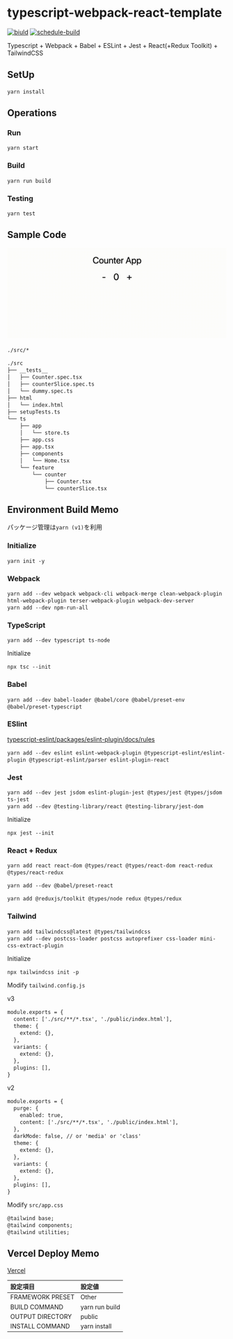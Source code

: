 # typescript-webpack-react-template

[![biuld](https://github.com/hironomiu/typescript-webpack-react-template/actions/workflows/build.yml/badge.svg)](https://github.com/hironomiu/typescript-webpack-react-template/actions/workflows/build.yml)
[![schedule-build](https://github.com/hironomiu/typescript-webpack-react-template/actions/workflows/schedule-build.yml/badge.svg)](https://github.com/hironomiu/typescript-webpack-react-template/actions/workflows/schedule-build.yml)

Typescript + Webpack + Babel + ESLint + Jest + React(+Redux Toolkit) + TailwindCSS

## SetUp

```
yarn install
```

## Operations

### Run

```
yarn start
```

### Build

```
yarn run build
```

### Testing

```
yarn test
```

## Sample Code

![demo](./demo.gif)

`./src/*`

```
./src
├── __tests__
│   ├── Counter.spec.tsx
│   ├── counterSlice.spec.ts
│   └── dummy.spec.ts
├── html
│   └── index.html
├── setupTests.ts
└── ts
    ├── app
    │   └── store.ts
    ├── app.css
    ├── app.tsx
    ├── components
    │   └── Home.tsx
    └── feature
        └── counter
            ├── Counter.tsx
            └── counterSlice.tsx
```

## Environment Build Memo

パッケージ管理は`yarn (v1)`を利用

### Initialize

```
yarn init -y
```

### Webpack

```
yarn add --dev webpack webpack-cli webpack-merge clean-webpack-plugin html-webpack-plugin terser-webpack-plugin webpack-dev-server
yarn add --dev npm-run-all
```

### TypeScript

```
yarn add --dev typescript ts-node
```

Initialize

```
npx tsc --init
```

### Babel

```
yarn add --dev babel-loader @babel/core @babel/preset-env @babel/preset-typescript
```

### ESlint

[typescript-eslint/packages/eslint-plugin/docs/rules](https://github.com/typescript-eslint/typescript-eslint/tree/main/packages/eslint-plugin/docs/rules)

```
yarn add --dev eslint eslint-webpack-plugin @typescript-eslint/eslint-plugin @typescript-eslint/parser eslint-plugin-react
```

### Jest

```
yarn add --dev jest jsdom eslint-plugin-jest @types/jest @types/jsdom ts-jest
yarn add --dev @testing-library/react @testing-library/jest-dom
```

Initialize

```
npx jest --init
```

### React + Redux

```
yarn add react react-dom @types/react @types/react-dom react-redux @types/react-redux
```

```
yarn add --dev @babel/preset-react
```

```
yarn add @reduxjs/toolkit @types/node redux @types/redux
```

### Tailwind

```
yarn add tailwindcss@latest @types/tailwindcss
yarn add --dev postcss-loader postcss autoprefixer css-loader mini-css-extract-plugin
```

Initialize

```
npx tailwindcss init -p
```

Modify `tailwind.config.js`

v3

```
module.exports = {
  content: ['./src/**/*.tsx', './public/index.html'],
  theme: {
    extend: {},
  },
  variants: {
    extend: {},
  },
  plugins: [],
}
```

v2

```
module.exports = {
  purge: {
    enabled: true,
    content: ['./src/**/*.tsx', './public/index.html'],
  },
  darkMode: false, // or 'media' or 'class'
  theme: {
    extend: {},
  },
  variants: {
    extend: {},
  },
  plugins: [],
}
```

Modify `src/app.css`

```
@tailwind base;
@tailwind components;
@tailwind utilities;
```

## Vercel Deploy Memo

[Vercel](https://vercel.com/)

| 設定項目         | 設定値         |
| :--------------- | :------------- |
| FRAMEWORK PRESET | Other          |
| BUILD COMMAND    | yarn run build |
| OUTPUT DIRECTORY | public         |
| INSTALL COMMAND  | yarn install   |
